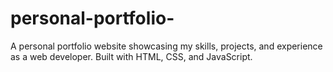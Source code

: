 # personal-portfolio-
A personal portfolio website showcasing my skills, projects, and experience as a web developer. Built with HTML, CSS, and JavaScript.
